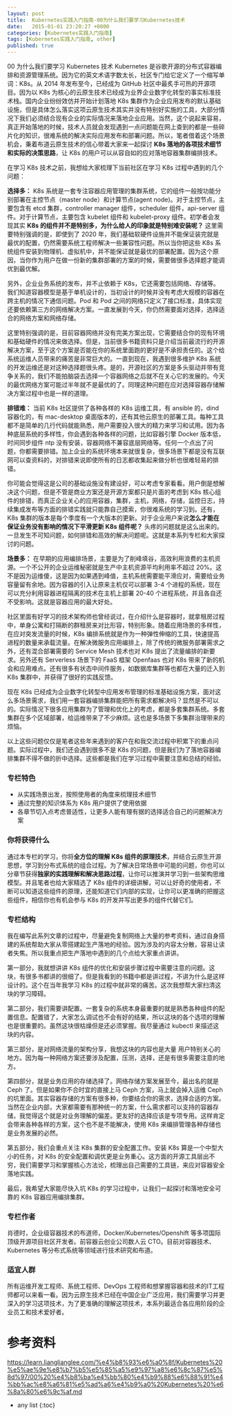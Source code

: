 ```yaml
---
layout: post
title:  Kubernetes实践入门指南-00为什么我们要学习Kubernetes技术
date:   2015-01-01 23:20:27 +0800
categories: [Kubernetes实践入门指南]
tags: [Kubernetes实践入门指南, other]
published: true
---
```




00 为什么我们要学习 Kubernetes 技术
Kubernetes 是谷歌开源的分布式容器编排和资源管理系统。因为它的英文术语字数太长，社区专门给它定义了一个缩写单词：K8s。从 2014 年发布至今，已经成为 GitHub 社区中最炙手可热的开源项目。因为以 K8s 为核心的云原生技术已经成为业界企业数字化转型的事实标准技术栈。国内企业纷纷效仿并开始计划落地 K8s 集群作为企业应用发布的默认基础设施，但是具体怎么落实这项云原生技术其实并没有特别好实施的工具，大部分情况下我们必须结合现有企业的实际情况来落地企业应用。当然，这个说起来容易，真正开始落地的时候，技术人员就会发现遇到一点问题能在网上查到的都是一些碎片化的知识，很难系统的解决实际应用发布和部署问题。所以，笔者借着这个场景机会，秉着布道云原生技术的信心带着大家来一起探讨 **K8s 落地的各项技术细节和实际的决策思路**，让 K8s 的用户可以从容自如的应对落地容器集群编排技术。

在学习 K8s 技术之前，我想给大家梳理下当前社区在学习 K8s 过程中遇到的几个问题：

**选择多：** K8s 系统是一套专注容器应用管理的集群系统，它的组件一般按功能分别部署在主控节点（master node）和计算节点(agent node)。对于主控节点，主要包含有 etcd 集群，controller manager 组件，scheduler 组件，api-server 组件。对于计算节点，主要包含 kubelet 组件和 kubelet-proxy 组件。初学者会发现其实 **K8s 的组件并不是特别多，为什么给人的印象就是特别难安装呢？** 这里需要特别强调的是，即使到了 2020 年，我们基础软硬件设施并不能保证装完就是最优的配置，仍然需要系统工程师解决一些兼容性问题。所以当你把这些 K8s 系统组件安装到物理机、虚拟机中，并不能保证就是最优的部署配置。因为这个原因，当你作为用户在做一份新的集群部署的方案的时候，需要做很多选择题才能调优到最优解。

另外，企业业务系统的发布，并不止依赖于 K8s，它还需要包括网络、存储等。我们知道容器模型是基于单机设计的，当初设计的时候并没有考虑大规模的容器在跨主机的情况下通信问题。Pod 和 Pod 之间的网络只定义了接口标准，具体实现还要依赖第三方的网络解决方案。一直发展到今天，你仍然需要面对选择，选择适合的网络方案和网络存储。

这里特别强调的是，目前容器网络并没有完美方案出现，它需要结合你的现有环境和基础硬件的情况来做选择。但是，当前很多书籍资料只是介绍当前最流行的开源解决方案，至于这个方案是否能在你的系统里面跑的更好是不承担责任的。这个给系统运维人员带来的痛苦是非常巨大的。一直到现在，我遇到很多维护 K8s 系统的开发运维还是对这种选择题很头疼。是的，开源社区的方案是多头驱动并带有竞争关系的，我们不能拍脑袋去选择一个容器网络之后就不在关心它的发展的。今天的最优网络方案可能过半年就不是最优的了。同理这种问题在应对选择容器存储解决方案过程中也是一样的道理。

**排错难：** 当前 K8s 社区提供了各种各样的 K8s 运维工具，有 ansible 的，dind 容器化的，有 mac-desktop 桌面版本的，还有其他云原生的部署工具。每种工具都不是简单的几行代码就能熟悉，用户需要投入很大的精力来学习和试用。因为各种底层系统的多样性，你会遇到各种各样的问题，比如容器引擎 Docker 版本低，时间同步组件 ntp 没有安装，容器网络不兼容底层网络等。任何一个点出了问题，你都需要排错。加上企业的系统环境本来就很复杂，很多场景下都是没有互联网可以查资料的，对排错来说即使所有的日志都收集起来做分析也很难轻易的排错。

你可能会觉得这是公司的基础设施没有建设好，可以考虑专家看看。用户倒是想解决这个问题，但是不管是商业方案还是开源方案都只是片面的考虑到 K8s 核心组件的排错，而真正企业关心的应用容器，集群，主机，网络，存储，监控日志，持续集成发布等方面的排错实践就只能靠自己摸索，你很难系统的学习到。还有，K8s 集群的版本是每个季度有一个大版本的更新。对于企业用户来说**怎么才能在保证业务没有影响的情况下平滑更新 K8s 组件呢？** 头疼的问题就是这么出来的。一旦发生不可知问题，如何排错和高效的解决问题呢。这就是本系列专栏和大家探讨的问题。

**场景多：** 在早期的应用编排场景，主要是为了削峰填谷，高效利用浪费的主机资源。一个不公开的企业运维秘密就是生产中主机资源平均利用率不超过 20%。这不是因为运维傻，这是因为如果遇到峰值，主机系统需要能平滑应对，需要给业务容量留有余地。因为容器的引入让原来主机仅可以部署 3-4 个进程的系统，现在可以充分利用容器进程隔离的技术在主机上部署 20-40 个进程系统，并且各自还不受影响。这就是容器应用的最大好处。

社区里面有好学习的技术架构师也曾经说过，在介绍什么是容器时，就拿租房过程中，单身公寓和打隔断的群租房来对比形容，特别形象。随着应用场景的多样性，在应对突发流量的时候，K8s 编排系统就是作为一种弹性伸缩的工具，快速提高进程的数量来承载流量。在解决微服务应用编排上，除了传统的微服务部署需求之外，还有混合部署需要的 Service Mesh 技术也对 K8s 提出了流量编排的新要求。另外还有 Serverless 场景下的 FaaS 框架 Openfaas 也对 K8s 带来了新的机会和应用难点。还有很多有状态中间件服务，如数据库集群等也都在大量的迁入到 K8s 集群中，并获得了很好的实践反馈。

现在 K8s 已经成为企业数字化转型中应用发布管理的标准基础设施方案，面对这么多场景需求，我们用一套容器编排集群能把所有需求都解决吗？显然是不可以的。实际情况下很多应用集群为了管理和优化上的考虑，都是多套集群系统。多套集群在多个区域部署，给运维带来了不少麻烦。这也是多场景下多集群治理带来的烦恼。

以上这些问题仅仅是笔者这些年来遇到的客户在和我交流过程中积累下的重点问题。实际过程中，我们还会遇到很多不是 K8s 的问题，但是我们为了落地容器编排集群不得不做的折中选择。这些都是我们在学习过程中需要注意和总结的经验。

### 专栏特色

* 从实践场景出发，按照使用者的角度来梳理技术细节
* 通过完整的知识体系为 K8s 用户提供了使用依据
* 各章节切入点考虑普适性，让更多人能有理有据的选择适合自己的问题解决方案

### 你将获得什么

通过本专栏的学习，你将**全方位的理解 K8s 组件的原理技术**，并结合云原生开源思想，学习到分布式系统的组合过程。为了解决日常场景中可能的问题，你也可以分章节获得**独家的实践理解和解决思路过程**，让你可以推演并学习到一些架构思维模型。并且笔者也给大家精选了 K8s 组件的详细讲解，可以让好奇的使用者，不断可以知道这些组件的原理，还能知道它们内部的实现，让你可以更准确的把握这些组件，相信你也有机会参与 K8s 的开发并写出更多的组件代替它们。

### 专栏结构

我在编写此系列文章的过程中，尽量避免复制网络上大量的参考资料，通过自身搭建的系统帮助大家从零搭建起生产落地的经验。因为涉及的内容太分散，容易让读者失焦。所以我重点把生产落地中遇到的几个点给大家重点讲讲。

第一部分，我就想讲讲 K8s 组件的优化和安装步骤过程中需要注意的问题。这块，有很多书都讲的很细了。但是我看到的书籍中都是讲过程，不讲为什么是这样设计的。这个在当年我学习 K8s 的过程中就非常的痛苦。这次我想帮大家扫清这块的学习障碍。

第二部分，我们需要讲配置。一套复杂的系统本身最重要的就是熟悉各种组件的配置信息。配置错了，大家怎么调试也不会有好的结果，所以这块的各个选项的理解也是很重要的。虽然这块很枯燥但是还必须掌握。我尽量通过 kubectl 来描述这块的内容。

第三部分，是对网络流量的架构分享，我想这块的内容也是大量 用户特别关心的地方。因为每一种网络方案还要涉及配置，压测，选择，还是有很多需要注意的地方。

第四部分，就是业务应用的存储选择了。网络存储方案发展至今，最出名的就是 Ceph 了。但是如果你不合时宜的直接上马 Ceph 方案，马上就会掉入运维 Ceph 的坑里面。其实容器存储的方案有很多种，你要结合你的需求，选择合适的方案。当然在企业内部，大家都需要有那种统一的方案，什么需求都可以支持的容器存储，我觉得这个就是对业务理解的偏差。更友好的选择应该是专项专用。这样肯定会带来各种各样的方案，这个也不是不能解决，使用 K8s 来编排管理各种存储也是业务发展的必然。

第五部分，我们会重点关注 K8s 集群的安全配置工作。安装 K8s 算是一个中型大小的任务，对 K8s 的安全配置和调优更是业务重心。这方面的开源工具层出不穷，我们需要学习和掌握核心方法论，梳理出自己需要的工具链，来应对容器安全落地实践。

最后，我希望大家能尽快入坑 K8s 的学习过程中，让我们一起探讨和落地安全可靠的 K8s 容器应用编排集群。

### 专栏作者

肖德时，企业级容器技术的布道师，Docker/Kubernetes/Openshift 等多项国际顶级开源项目社区开发者。前容器云创业公司数人云 CTO。目前对容器技术、Kubernetes 等分布式系统等领域进行技术研究和布道。

### 适宜人群

所有运维开发工程师、系统工程师、DevOps 工程师和想掌握容器和技术的IT工程师都可以来看一看。因为云原生技术已经在中国企业广泛应用，我们需要学习并更深入的学习这项技术，为了更准确的理解这项技术，本系列最适合各应用阶段的企业员工和技术爱好者。




# 参考资料

https://learn.lianglianglee.com/%e4%b8%93%e6%a0%8f/Kubernetes%20%e5%ae%9e%e8%b7%b5%e5%85%a5%e9%97%a8%e6%8c%87%e5%8d%97/00%20%e4%b8%ba%e4%bb%80%e4%b9%88%e6%88%91%e4%bb%ac%e8%a6%81%e5%ad%a6%e4%b9%a0%20Kubernetes%20%e6%8a%80%e6%9c%af.md

* any list
{:toc}
